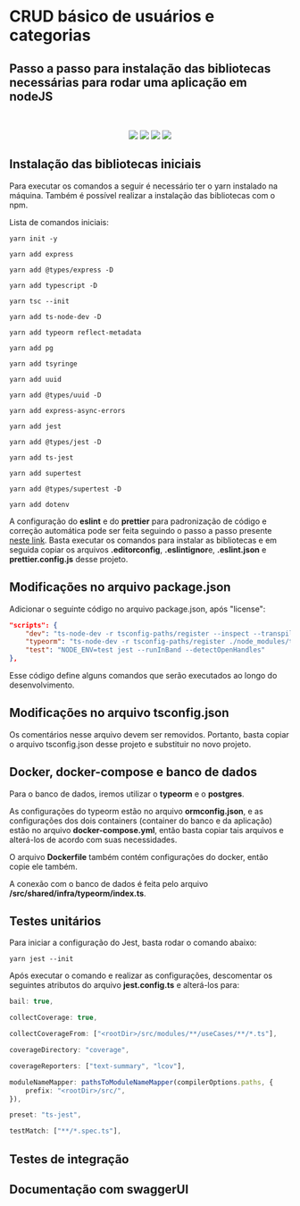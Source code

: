 # CRUD básico de usuários e categorias

## Passo a passo para instalação das bibliotecas necessárias para rodar uma aplicação em nodeJS

</br>

<p align="center">
<img src="https://img.shields.io/badge/Node.js-339933?style=for-the-badge&logo=nodedotjs&logoColor=white" />

<img src="https://img.shields.io/badge/TypeScript-007ACC?style=for-the-badge&logo=typescript&logoColor=white" />

<img src="https://img.shields.io/badge/JavaScript-F7DF1E?style=for-the-badge&logo=javascript&logoColor=black" />

<img src="https://img.shields.io/badge/PostgreSQL-316192?style=for-the-badge&logo=postgresql&logoColor=white" />

</p>

## Instalação das bibliotecas iniciais

Para executar os comandos a seguir é necessário ter o yarn instalado na máquina. Também é possível realizar a instalação das bibliotecas com o npm.

Lista de comandos iniciais:

```
yarn init -y

yarn add express

yarn add @types/express -D

yarn add typescript -D

yarn tsc --init

yarn add ts-node-dev -D

yarn add typeorm reflect-metadata

yarn add pg

yarn add tsyringe

yarn add uuid

yarn add @types/uuid -D

yarn add express-async-errors

yarn add jest 

yarn add @types/jest -D

yarn add ts-jest

yarn add supertest

yarn add @types/supertest -D

yarn add dotenv
```

A configuração do **eslint** e do **prettier** para padronização de código e correção automática pode ser feita seguindo o passo a passo presente [neste link](https://www.notion.so/ESLint-e-Prettier-Trilha-Node-js-d3f3ef576e7f45dfbbde5c25fa662779#eaf6e8bdcabc4d809cdae302e29750da). Basta executar os comandos para instalar as bibliotecas e em seguida copiar os arquivos **.editorconfig**, **.eslintignor**e, **.eslint.json** e **prettier.config.js** desse projeto.

## Modificações no arquivo package.json

Adicionar o seguinte código no arquivo package.json, após "license":
```json
"scripts": {
    "dev": "ts-node-dev -r tsconfig-paths/register --inspect --transpile-only --ignore-watch node_modules --poll --respawn src/shared/infra/http/server.ts",
    "typeorm": "ts-node-dev -r tsconfig-paths/register ./node_modules/typeorm/cli",
    "test": "NODE_ENV=test jest --runInBand --detectOpenHandles"
},
```

Esse código define alguns comandos que serão executados ao longo do desenvolvimento.

## Modificações no arquivo tsconfig.json

Os comentários nesse arquivo devem ser removidos. Portanto, basta copiar o arquivo tsconfig.json desse projeto e substituir no novo projeto.

## Docker, docker-compose e banco de dados

Para o banco de dados, iremos utilizar o **typeorm** e o **postgres**.

As configurações do typeorm estão no arquivo **ormconfig.json**, e as configurações dos dois containers (container do banco e da aplicação) estão no arquivo **docker-compose.yml**, então basta copiar tais arquivos e alterá-los de acordo com suas necessidades.

O arquivo **Dockerfile** também contém configurações do docker, então copie ele também.

A conexão com o banco de dados é feita pelo arquivo **/src/shared/infra/typeorm/index.ts**.

## Testes unitários

Para iniciar a configuração do Jest, basta rodar o comando abaixo:

```
yarn jest --init
```

Após executar o comando e realizar as configurações, descomentar os seguintes atributos do arquivo **jest.config.ts** e alterá-los para:

```ts
bail: true,

collectCoverage: true,

collectCoverageFrom: ["<rootDir>/src/modules/**/useCases/**/*.ts"],

coverageDirectory: "coverage",

coverageReporters: ["text-summary", "lcov"],

moduleNameMapper: pathsToModuleNameMapper(compilerOptions.paths, {
    prefix: "<rootDir>/src/",
}),

preset: "ts-jest",

testMatch: ["**/*.spec.ts"],
```

## Testes de integração




## Documentação com swaggerUI



